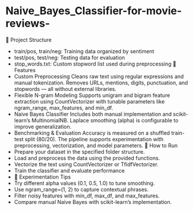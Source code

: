 # Naive_Bayes_Classifier-for-movie-reviews-
📂 Project Structure
- train/pos, train/neg: Training data organized by sentiment
- test/pos, test/neg: Testing data for evaluation
- stop_words.txt: Custom stopword list used during preprocessing
🔧 Features
- Custom Preprocessing
Cleans raw text using regular expressions and manual tokenization. Removes URLs, mentions, digits, punctuation, and stopwords — all without external libraries.
- Flexible N-gram Modeling
Supports unigram and bigram feature extraction using CountVectorizer with tunable parameters like ngram_range, max_features, and min_df.
- Naive Bayes Classifier
Includes both manual implementation and scikit-learn’s MultinomialNB. Laplace smoothing (alpha) is configurable to improve generalization.
- Benchmarking & Evaluation
Accuracy is measured on a shuffled train-test split (80/20). The pipeline supports experimentation with preprocessing, vectorization, and model parameters.
🚀 How to Run
- Prepare your dataset in the specified folder structure.
- Load and preprocess the data using the provided functions.
- Vectorize the text using CountVectorizer or TfidfVectorizer.
- Train the classifier and evaluate performance
- 🧪 Experimentation Tips
- Try different alpha values (0.1, 0.5, 1.0) to tune smoothing.
- Use ngram_range=(1, 2) to capture contextual phrases.
- Filter noisy features with min_df, max_df, and max_features.
- Compare manual Naive Bayes with scikit-learn’s implementation.


